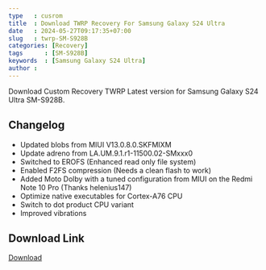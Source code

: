 ```yaml
---
type   : cusrom
title  : Download TWRP Recovery For Samsung Galaxy S24 Ultra
date   : 2024-05-27T09:17:35+07:00
slug   : twrp-SM-S928B
categories: [Recovery]
tags      : [SM-S928B]
keywords  : [Samsung Galaxy S24 Ultra]
author :
---
```


Download Custom Recovery TWRP Latest version for Samsung Galaxy S24 Ultra SM-S928B.

## Changelog
- Updated blobs from MIUI V13.0.8.0.SKFMIXM
- Update adreno from LA.UM.9.1.r1-11500.02-SMxxx0
- Switched to EROFS (Enhanced read only file system)
- Enabled F2FS compression (Needs a clean flash to work)
- Added Moto Dolby with a tuned configuration from MIUI on the Redmi Note 10 Pro (Thanks helenius147)
- Optimize native executables for Cortex-A76 CPU
- Switch to dot product CPU variant
- Improved vibrations

## Download Link
[Download](/)


